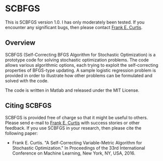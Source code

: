 SCBFGS
======

This is SCBFGS version 1.0.  I has only moderately been tested.  If you encounter any significant bugs, then please contact [Frank E. Curtis](mailto:frank.e.curtis@gmail.com).

Overview
--------

SCBFGS (Self-Correcting BFGS Algorithm for Stochastic Optimization) is a prototype code for solving stochastic optimization problems.  The code allows various algorithmic options, each trying to exploit the self-correcting properties of BFGS-type updating. A sample logistic regression problem is provided in order to illustrate how other problems can be formulated and solved with the code.

The code is written in Matlab and released under the MIT License.

Citing SCBFGS
-------------

SCBFGS is provided free of charge so that it might be useful to others.  Please send e-mail to [Frank E. Curtis](mailto:frank.e.curtis@gmail.com) with success stories or other feedback.  If you use SCBFGS in your research, then please cite the following paper:

- Frank E. Curtis.  "A Self-Correcting Variable-Metric Algorithm for Stochastic Optimization."  In Proceedings of the 33rd International Conference on Machine Learning, New York, NY, USA, 2016.
